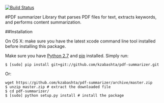 [![Build Status](https://travis-ci.org/kzabashta/pdf-sumy.svg?branch=refactoring)](https://travis-ci.org/kzabashta/pdf-sumy)

#PDF summarizer
Library that parses PDF files for text, extracts keywords, and performs content summarization.

##Installation

On OS X: make sure you have the latest xcode command line tool installed before installing this package.

Make sure you have [Python 2.7](https://www.python.org/download/releases/2.7/) and [pip](https://pip.pypa.io/en/latest/installing.html) installed. Simply run:

```
$ [sudo] pip install git+git://github.com/kzabashta/pdf-summarizer.git
```

Or:

```
wget https://github.com/kzabashta/pdf-summarizer/archive/master.zip
$ unzip master.zip # extract the downloaded file
$ cd pdf-summarizer/
$ [sudo] python setup.py install # install the package
```


